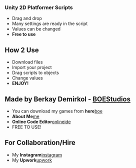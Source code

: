 ### Unity 2D Platformer Scripts
- Drag and drop
- Many settings are ready in the script
- Values can be changed
- __Free to use__

## How 2 Use 
- Download files
- Import your project 
- Drag scripts to objects
- Change values
- __ENJOY!__

## Made by Berkay Demirkol - [BOEStudios][boe] 
- You can download my games from __here__[boe]
- __About Me__[me]
- __Online Code Editor__[onlineide]
- FREE TO USE!

## For Collaboration/Hire
- My __Instagram__[instagram]
- My __Upwork__[upwork]




[boe]:https://play.google.com/store/apps/dev?id=7683105670624146264&hl=tr&gl=US
[me]:https://github.com/berkaydmrkl
[onlineide]:https://kodcul.com
[instagram]:https://www.instagram.com/dmrklberkay/
[upwork]:https://www.upwork.com/o/profiles/users/~012e5e843783e57319/?s=996364627857502208
